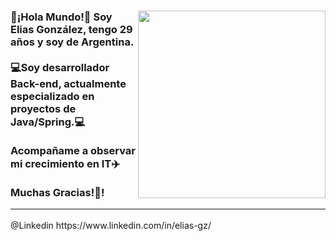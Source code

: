 


<div id="header">
  <img src="https://media.giphy.com/media/du3J3cXyzhj75IOgvA/giphy.gif" align="right" width=300 height=300/>

  <h3>
    🥳¡Hola Mundo!👋 Soy Elias González, tengo 29 años y soy de Argentina. <br>
    <br>
💻Soy desarrollador Back-end, actualmente especializado en proyectos de Java/Spring.💻<br>
    <br>
Acompañame a observar mi crecimiento en IT✈️<br>
    <br>
    Muchas Gracias!🥳!<hr>
  </h3>
  @Linkedin https://www.linkedin.com/in/elias-gz/
</div>
